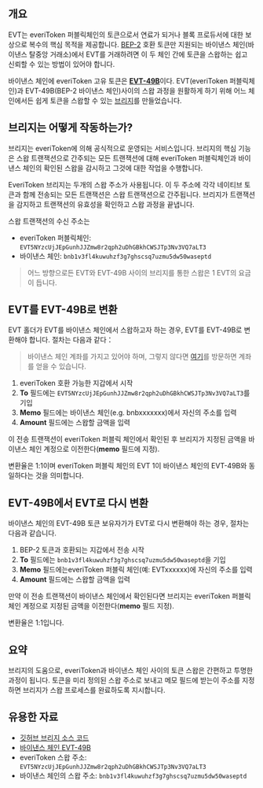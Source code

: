 ## 개요
EVT는 everiToken 퍼블릭체인의 토큰으로서 연료가 되거나 블록 프로듀서에 대한 보상으로 복수의 핵심 목적을 제공합니다. [BEP-2](https://github.com/binance-chain/BEPs/blob/master/BEP2.md) 호환 토큰만 지원되는 바이낸스 체인(바이낸스 탈중앙 거래소)에서 EVT를 거래하려면 이 두 체인 간에 토큰을 스왑하는 쉽고 신뢰할 수 있는 방법이 있어야 합니다.

바이낸스 체인에 everiToken 고유 토큰은 [**EVT-49B**](https://explorer.binance.org/asset/EVT-49B)이다. EVT(everiToken 퍼블릭체인)과 EVT-49B(BEP-2 바이낸스 체인)사이의 스왑 과정을 원활하게 하기 위해 어느 체인에서든 쉽게 토큰을 스왑할 수 있는 [브리지](https://github.com/everitoken/evt-bnb-dex-bridge)를 만들었습니다.

## 브리지는 어떻게 작동하는가?
브리지는 everiToken에 의해 공식적으로 운영되는 서비스입니다. 브리지의 핵심 기능은 스왑 트랜잭션으로 간주되는 모든 트랜잭션에 대해 everiToken 퍼블릭체인과 바이낸스 체인의 확인된 스왑을 감시하고 그것에 대한 작업을 수행합니다.

EveriToken 브리지는 두개의 스왑 주소가 사용됩니다. 이 두 주소에 각각 네이티브 토큰과 함께 전송되는 모든 트랜잭션은 스왑 트랜잭션으로 간주됩니다. 브리지가 트랜잭션을 감지하고 트랜잭션의 유효성을 확인하고 스왑 과정을 끝냅니다.

스왑 트랜잭션의 수신 주소는

* everiToken 퍼블릭체인: `EVT5NYzcUjJEpGunhJJZmw8r2qph2uDhGBkhCWSJTp3Nv3VQ7aLT3`
* 바이낸스 체인: `bnb1v3fl4kuwuhzf3g7ghscsq7uzmu5dw50waseptd`

> 어느 방향으로든 EVT와 EVT-49B 사이의 브리지를 통한 스왑은 1 EVT의 요금이 듭니다.

## EVT를 EVT-49B로 변환
EVT 홀더가 EVT를 바이낸스 체인에서 스왑하고자 하는 경우, EVT를 EVT-49B로 변환해야 합니다. 절차는 다음과 같다：

> 바이낸스 체인 계좌를 가지고 있어야 하며, 그렇지 않다면 [여기](https://www.binance.org/en/create)를 방문하면 계좌를 얻을 수 있습니다.

1. everiToken 호환 가능한 지갑에서 시작
2. **To** 필드에는 `EVT5NYzcUjJEpGunhJJZmw8r2qph2uDhGBkhCWSJTp3Nv3VQ7aLT3`를 기입
3. **Memo** 필드에는 바이낸스 체인(e.g. bnbxxxxxxx)에서 자신의 주소를 입력
4. **Amount** 필드에는 스왑할 금액을 입력

이 전송 트랜잭션이 everiToken 퍼블릭 체인에서 확인된 후 브리지가 지정된 금액을 바이낸스 체인 계정으로 이전한다(**memo** 필드에 지정).

변환율은 1:1이며 everiToken 퍼블릭 체인의 EVT 1이 바이낸스 체인의 EVT-49B와 동일하다는 것을 의미합니다.


## EVT-49B에서 EVT로 다시 변환
바이낸스 체인의 EVT-49B 토큰 보유자가가 EVT로 다시 변환해야 하는 경우, 절차는 다음과 같습니다.

1. BEP-2 토큰과 호환되는 지갑에서 전송 시작
2. **To** 필드에는 `bnb1v3fl4kuwuhzf3g7ghscsq7uzmu5dw50waseptd`을 기입
3. **Memo** 필드에는everiToken 퍼블릭 체인(예: EVTxxxxxx)에 자신의 주소를 입력
4. **Amount** 필드에는 스왑할 금액을 입력

만약 이 전송 트랜잭션이 바이낸스 체인에서 확인된다면 브리지는 everiToken 퍼블릭 체인 계정으로 지정된 금액을 이전한다(**memo** 필드 지정). 

변환율은 1:1입니다.

## 요약
브리지의 도움으로, everiToken과 바이낸스 체인 사이의 토큰 스왑은 간편하고 투명한 과정이 됩니다. 토큰을 미리 정의된 스왑 주소로 보내고 메모 필드에 받는이 주소를 지정하면 브리지가 스왑 프로세스를 완료하도록 지시합니다.


## 유용한 자료
* [깃허브 브리지 소스 코드](https://github.com/everitoken/evt-bnb-dex-bridge)
* [바이낸스 체인 EVT-49B](https://explorer.binance.org/asset/EVT-49B)
* everiToken 스왑 주소: `EVT5NYzcUjJEpGunhJJZmw8r2qph2uDhGBkhCWSJTp3Nv3VQ7aLT3`
* 바이낸스 체인의 스왑 주소: `bnb1v3fl4kuwuhzf3g7ghscsq7uzmu5dw50waseptd`

